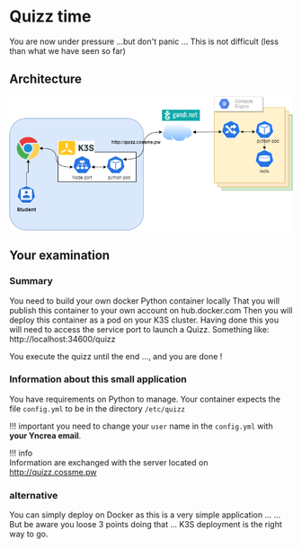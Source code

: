 # Quizz time 
You are now under pressure ...but don't panic ... 
This is not difficult (less than what we have seen so far)

## Architecture
![K8SExam](./files/kubernetes/quizzExam.png "Quizz Exam")

## Your examination

### Summary
You need to build your own docker Python container locally
That you will publish this container to your own account on hub.docker.com
Then you will deploy this container as a pod on your K3S cluster.
Having done this you will need to access the service port to launch a Quizz.
Something like:
http://localhost:34600/quizz

You execute the quizz until the end ..., and you are done !

### Information about this small application
You have requirements on Python to manage.
Your container expects the file `config.yml` to be in the directory `/etc/quizz`

!!! important
    you need to change your `user` name in the `config.yml` with **your Yncrea email**.

!!! info    
    Information are exchanged with the server located on http://quizz.cossme.pw

### alternative
You can simply deploy on Docker as this is a very simple application ...
... But be aware you loose 3 points doing that ... K3S deployment is the right way to go.
